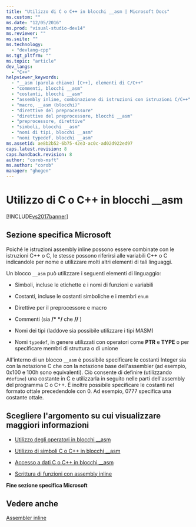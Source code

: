 ```yaml
---
title: "Utilizzo di C o C++ in blocchi __asm | Microsoft Docs"
ms.custom: ""
ms.date: "12/05/2016"
ms.prod: "visual-studio-dev14"
ms.reviewer: ""
ms.suite: ""
ms.technology: 
  - "devlang-cpp"
ms.tgt_pltfrm: ""
ms.topic: "article"
dev_langs: 
  - "C++"
helpviewer_keywords: 
  - "__asm (parola chiave) [C++], elementi di C/C++"
  - "commenti, blocchi __asm"
  - "costanti, blocchi __asm"
  - "assembly inline, combinazione di istruzioni con istruzioni C/C++"
  - "macro, __asm (blocchi)"
  - "direttive del preprocessore"
  - "direttive del preprocessore, blocchi __asm"
  - "preprocessore, direttive"
  - "simboli, blocchi __asm"
  - "nomi di tipi, blocchi __asm"
  - "nomi typedef, blocchi __asm"
ms.assetid: ae8b2b52-6b75-42e3-ac0c-ad02d922ed97
caps.latest.revision: 8
caps.handback.revision: 8
author: "corob-msft"
ms.author: "corob"
manager: "ghogen"
---
```

# Utilizzo di C o C++ in blocchi __asm
[!INCLUDE[vs2017banner](../../assembler/inline/includes/vs2017banner.md)]

## Sezione specifica Microsoft  
 Poiché le istruzioni assembly inline possono essere combinate con le istruzioni C\+\+ o C, le stesse possono riferirsi alle variabili C\+\+ o C indicandole per nome e utilizzare molti altri elementi di tali linguaggi.  
  
 Un blocco `__asm` può utilizzare i seguenti elementi di linguaggio:  
  
-   Simboli, incluse le etichette e i nomi di funzioni e variabili  
  
-   Costanti, incluse le costanti simboliche e i membri `enum`  
  
-   Direttive per il preprocessore e macro  
  
-   Commenti \(sia **\/\* \*\/** che **\/\/** \)  
  
-   Nomi dei tipi \(laddove sia possibile utilizzare i tipi MASM\)  
  
-   Nomi `typedef`, in genere utilizzati con operatori come **PTR** e **TYPE** o per specificare membri di struttura o di unione  
  
 All'interno di un blocco `__asm` è possibile specificare le costanti Integer sia con la notazione C che con la notazione base dell'assembler \(ad esempio, 0x100 e 100h sono equivalenti\).  Ciò consente di definire \(utilizzando `#define`\) una costante in C e utilizzarla in seguito nelle parti dell'assembly del programma C o C\+\+.  È inoltre possibile specificare le costanti nel formato ottale precedendole con 0.  Ad esempio, 0777 specifica una costante ottale.  
  
## Scegliere l'argomento su cui visualizzare maggiori informazioni  
  
-   [Utilizzo degli operatori in blocchi \_\_asm](../../assembler/inline/using-operators-in-asm-blocks.md)  
  
-   [Utilizzo di simboli C o C\+\+ in blocchi \_\_asm](../../assembler/inline/using-c-or-cpp-symbols-in-asm-blocks.md)  
  
-   [Accesso a dati C o C\+\+ in blocchi \_\_asm](../../assembler/inline/accessing-c-or-cpp-data-in-asm-blocks.md)  
  
-   [Scrittura di funzioni con assembly inline](../../assembler/inline/writing-functions-with-inline-assembly.md)  
  
 **Fine sezione specifica Microsoft**  
  
## Vedere anche  
 [Assembler inline](../../assembler/inline/inline-assembler.md)